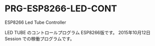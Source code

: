 # PRG-ESP8266-LED-CONT
ESP8266 Led Tube Controller 

LED TUBE のコントロールプログラム ESP8266版です。
2015年10月12日 Session での稼働プログラムです。
